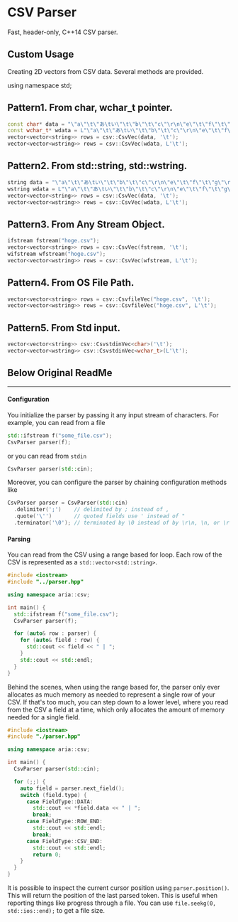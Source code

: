 # CSV Parser

Fast, header-only, C++14 CSV parser.

## Custom Usage

Creating 2D vectors from CSV data.
Several methods are provided.

using namespace std;

## Pattern1. From char, wchar_t pointer.
```cpp
const char* data = "\"a\"\t\"あ\tい\"\t\"b\"\t\"c\"\r\n\"e\"\t\"f\"\t\"g\"\r\n";
const wchar_t* wdata = L"\"a\"\t\"あ\tい\"\t\"b\"\t\"c\"\r\n\"e\"\t\"f\"\t\"g\"\r\n";
vector<vector<string>> rows = csv::CsvVec(data, '\t');
vector<vector<wstring>> rows = csv::CsvVec(wdata, L'\t');
```

## Pattern2. From std::string, std::wstring.
```cpp
string data = "\"a\"\t\"あ\tい\"\t\"b\"\t\"c\"\r\n\"e\"\t\"f\"\t\"g\"\r\n";
wstring wdata = L"\"a\"\t\"あ\tい\"\t\"b\"\t\"c\"\r\n\"e\"\t\"f\"\t\"g\"\r\n";
vector<vector<string>> rows = csv::CsvVec(data, '\t');
vector<vector<wstring>> rows = csv::CsvVec(wdata, L'\t');
```

## Pattern3. From Any Stream Object.
```cpp
ifstream fstream("hoge.csv");
vector<vector<string>> rows = csv::CsvVec(fstream, '\t');
wifstream wfstream("hoge.csv");
vector<vector<wstring>> rows = csv::CsvVec(wfstream, L'\t');
```

## Pattern4. From OS File Path.
```cpp
vector<vector<string>> rows = csv::CsvfileVec("hoge.csv", '\t');
vector<vector<wstring>> rows = csv::CsvfileVec("hoge.csv", L'\t');
```

## Pattern5. From Std input.
```cpp
vector<vector<string>> csv::CsvstdinVec<char>('\t');
vector<vector<wstring>> csv::CsvstdinVec<wchar_t>(L'\t');
```

## Below Original ReadMe

---

#### Configuration

You initialize the parser by passing it any input stream of characters. For
example, you can read from a file

```cpp
std::ifstream f("some_file.csv");
CsvParser parser(f);
```

or you can read from `stdin`

```cpp
CsvParser parser(std::cin);
```

Moreover, you can configure the parser by chaining configuration methods like

```cpp
CsvParser parser = CsvParser(std::cin)
  .delimiter(';')    // delimited by ; instead of ,
  .quote('\'')       // quoted fields use ' instead of "
  .terminator('\0'); // terminated by \0 instead of by \r\n, \n, or \r
```

#### Parsing

You can read from the CSV using a range based for loop. Each row of the CSV is
represented as a `std::vector<std::string>`.

```cpp
#include <iostream>
#include "../parser.hpp"

using namespace aria::csv;

int main() {
  std::ifstream f("some_file.csv");
  CsvParser parser(f);

  for (auto& row : parser) {
    for (auto& field : row) {
      std::cout << field << " | ";
    }
    std::cout << std::endl;
  }
}
```

Behind the scenes, when using the range based for, the parser only ever
allocates as much memory as needed to represent a single row of your CSV. If
that's too much, you can step down to a lower level, where you read from the CSV
a field at a time, which only allocates the amount of memory needed for a single
field.

```cpp
#include <iostream>
#include "./parser.hpp"

using namespace aria::csv;

int main() {
  CsvParser parser(std::cin);

  for (;;) {
    auto field = parser.next_field();
    switch (field.type) {
      case FieldType::DATA:
        std::cout << *field.data << " | ";
        break;
      case FieldType::ROW_END:
        std::cout << std::endl;
        break;
      case FieldType::CSV_END:
        std::cout << std::endl;
        return 0;
    }
  }
}
```

It is possible to inspect the current cursor position using `parser.position()`.
This will return the position of the last parsed token. This is useful when
reporting things like progress through a file. You can use
`file.seekg(0, std::ios::end);` to get a file size.
